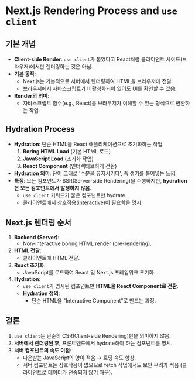 # Next.js Rendering Process and `use client`

## 기본 개념

- **Client-side Render**: `use client`가 붙었다고 React처럼 클라이언트 사이드(브라우저)에서만 렌더링하는 것은 아님.
- **기본 동작**: 
  - Next.js는 기본적으로 서버에서 렌더링하여 HTML을 브라우저에 전달.  
  - 브라우저에서 자바스크립트가 비활성화되어 있어도 UI를 확인할 수 있음.
- **Render의 의미**: 
  - 자바스크립트 함수(e.g., React)를 브라우저가 이해할 수 있는 형식으로 변환하는 작업.

## Hydration Process

- **Hydration**: 단순 HTML을 React 애플리케이션으로 초기화하는 작업.
  1. **Boring HTML Load** (기본 HTML 로드)
  2. **JavaScript Load** (초기화 작업)
  3. **React Component** (인터랙티브하게 전환)
- **Hydration 의미**: 단어 그대로 '수분을 유지시키다', 즉 생기를 불어넣는 느낌.
- **특징**: 모든 컴포넌트가 SSR(Server-side Rendering)을 수행하지만, **hydration은 모든 컴포넌트에서 발생하지 않음**.
  - `use client` 키워드가 붙은 컴포넌트만 hydrate.
  - 클라이언트에서 상호작용(interactive)이 필요함을 명시.

## Next.js 렌더링 순서

1. **Backend (Server)**:
   - Non-interactive boring HTML render (pre-rendering).
2. **HTML 전달**:
   - 클라이언트에 HTML 전달.
3. **React 초기화**:
   - JavaScript를 로드하여 React 및 Next.js 프레임워크 초기화.
4. **Hydration**:
   - `use client`가 명시된 컴포넌트만 **HTML을 React Component로 전환**.
   - **Hydration 정의**:
     - 단순 HTML을 "Interactive Component"로 만드는 과정.

## 결론

1. `use client`는 단순히 CSR(Client-side Rendering)만을 의미하지 않음.
2. **서버에서 렌더링된 후**, 프론트엔드에서 hydrate해야 하는 컴포넌트를 명시.
3. **서버 컴포넌트의 속도 이점**:
   - 다운받는 JavaScript의 양이 적음 → 로딩 속도 향상.
   - 서버 컴포넌트는 상호작용이 없으므로 fetch 작업에서도 보안 우려가 적음 (클라이언트로 데이터가 전송되지 않기 때문).